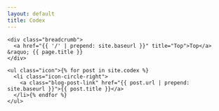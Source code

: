 ```yaml
---
layout: default
title: Codex
---
```

<div class="container">
  <div class="section">

    <div class="breadcrumb">
      <a href="{{ '/' | prepend: site.baseurl }}" title="Top">Top</a> &raquo; {{ page.title }}
    </div>

    <ul class="icon">{% for post in site.codex %}
      <li class="icon-circle-right">
        <a class="blog-post-link" href="{{ post.url | prepend: site.baseurl }}">{{ post.title }}</a>
      </li>{% endfor %}
    </ul>

  </div>
</div>
